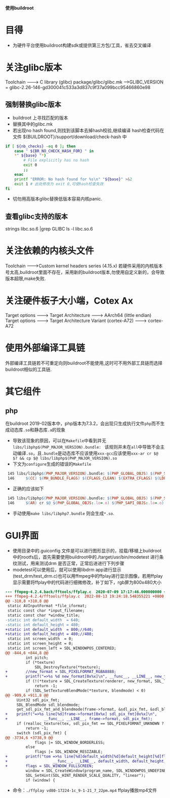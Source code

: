 **使用buildroot**

# 目得
* 为硬件平台使用buildroot构建sdk或提供第三方包/工具，省去交叉编译

# 关注glibc版本
Toolchain  ---> C library (glibc)
package/glibc/glibc.mk -->GLIBC_VERSION = glibc-2.26-146-gd300041c533a3d837c9f37a099bcc95466860e98

## 强制替换glibc版本
* buildroot 上寻找匹配的版本
* 替换其中的glibc.mk
* 若出现no hash found,则找到该脚本去掉hash校验,继续编译
  hash检查代码在文件 ${BUILDROOT}/support/download/check-hash 中
```sh
if [ ${nb_checks} -eq 0 ]; then
    case " ${BR_NO_CHECK_HASH_FOR} " in
    *" ${base} "*)
        # File explicitly has no hash
        exit 0
        ;;
    esac
    printf "ERROR: No hash found for %s\n" "${base}" >&2
    exit 1 # 此处修改为 exit 0,可使hash检查失效
fi
```
* 切勿用高版本glibc替换低版本容易内核panic.

## 查看glibc支持的版本
strings libc.so.6 |grep GLIBC
ls -l libc.so.6

# 关注依赖的内核头文件
Toolchain  --->Custom kernel headers series (4.15.x) 
若硬件采用的内核版本号太高,buildroot里面不存在，采用新的buildroot版本,勿使用自定义新的，会导致版本超限,make失败.

# 关注硬件板子大小端，Cotex Ax
Target options  ---> Target Architecture ---> AArch64 (little endian)
Target options  ---> Target Architecture Variant (cortex-A72) ---> cortex-A72

# 使用外部编译工具链
外部编译工具链若不可重定向则buildroot不能使用,这时可不用外部工具链而选择buildroot相似的工具链.

# 其它组件
## php 
在buildroot 2019-02版本中，php版本为7.3.2，会出现只生成执行文件`php`而不生成动态库`.so`和静态库`.a`的现象
* 导致该现象的原因，可以在`Makefile`中看到并无`libs/libphp$(PHP_MAJOR_VERSION).bundle: ` 该规则并未在`all`中导致不会主动编译`.so`，且`.bundle`是动态库不应该使用`xxx-gcc`应该使用`xxx-ar cr $@ $? && cp $@ libs/libphp$(PHP_MAJOR_VERSION).so`
* 下文为`configure`生成的错误的`Makefile`
```makefile
 145 libs/libphp$(PHP_MAJOR_VERSION).bundle: $(PHP_GLOBAL_OBJS) $(PHP_SAPI_OBJS)
 146     $(CC) $(MH_BUNDLE_FLAGS) $(CFLAGS_CLEAN) $(EXTRA_CFLAGS) $(LDFLAGS) $(EXTRA_LDFLAGS) $(PHP_GLOBAL_OBJS:.lo=.o) $(PHP_SAPI_OBJS:.lo=.o) $(PHP_FRAMEWORKS) $(EXTRA_LIBS) $(ZEND_EXTRA_LIBS) -o $@ && cp $@ libs/libphp$(PHP_MAJOR_VERSION).so 
```
* 正确的应该如下
```makefile
 145 libs/libphp$(PHP_MAJOR_VERSION).bundle: $(PHP_GLOBAL_OBJS) $(PHP_SAPI_OBJS)
 146     $(AR) cr $@ $(PHP_GLOBAL_OBJS:.lo=.o) $(PHP_SAPI_OBJS:.lo=.o) $(PHP_FRAMEWORKS) && cp $@ libs/libphp$(PHP_MAJOR_VERSION).so 
```
* 手动使用`make libs/libphp7.bundle` 则会生成`*.so`.

# GUI界面
* 使用目录中的.guiconfig 文件是可以进行图形显示的，挂载/移植上buildroot中的rootfs后，首先需要使用buildroot中的./target/usr/bin/modetest 进行条纹测试，用来测试drm 是否正常，正常后进进行下列步骤
* modetest可以使用后，就可以使用libdrm app进行显示(test_drm/test_drm.c)也可以用ffmpeg中的ffplay进行显示图像，若用ffplay显示需要将ffplay中的代码进行细微修改，补丁如下，rgb屏为800x480大小
```ffplay.diff
--- ffmpeg-4.2.4.back/fftools/ffplay.c  2020-07-09 17:17:46.000000000 +0800
+++ ffmpeg-4.2.4/fftools/ffplay.c  2022-08-13 19:24:18.548355221 +0800
@@ -310,8 +310,8 @@
 static AVInputFormat *file_iformat;
 static const char *input_filename;
 static const char *window_title;
-static int default_width  = 640;
-static int default_height = 480;
+static int default_width  = 800;//640;
+static int default_height = 480;//480;
 static int screen_width  = 0;
 static int screen_height = 0;
 static int screen_left = SDL_WINDOWPOS_CENTERED;
@@ -844,6 +844,8 @@
         int pitch;
         if (*texture)
             SDL_DestroyTexture(*texture);
+        //new_format = SDL_PIXELFORMAT_RGBA8888;
+        printf("=>%s %d new_format[0x%x]\n", __func__, __LINE__, new_format);
         if (!(*texture = SDL_CreateTexture(renderer, new_format, SDL_TEXTUREACCESS_STREAMING, new_width, new_height)))
             return -1;
         if (SDL_SetTextureBlendMode(*texture, blendmode) < 0)
@@ -909,6 +911,8 @@
     Uint32 sdl_pix_fmt;
     SDL_BlendMode sdl_blendmode;
     get_sdl_pix_fmt_and_blendmode(frame->format, &sdl_pix_fmt, &sdl_blendmode);
+    printf("=>%s line[%d]frame->format[0x%x] sdl_pix_fmt[0x%x]\n",
+                __func__, __LINE__, frame->format, sdl_pix_fmt);
     if (realloc_texture(tex, sdl_pix_fmt == SDL_PIXELFORMAT_UNKNOWN ? SDL_PIXELFORMAT_ARGB8888 : sdl_pix_fmt, frame->width, frame->height, sdl_blendmode, 0) < 0)
         return -1;
     switch (sdl_pix_fmt) {
@@ -3734,6 +3738,9 @@
             flags |= SDL_WINDOW_BORDERLESS;
         else
             flags |= SDL_WINDOW_RESIZABLE;
+        printf("tom =>%s line[%d]default_width[%d]default_height[%d]flags[%d] \n",
+                    __func__, __LINE__, default_width, default_height, flags);
+        flags = SDL_WINDOW_FULLSCREEN;
         window = SDL_CreateWindow(program_name, SDL_WINDOWPOS_UNDEFINED, SDL_WINDOWPOS_UNDEFINED, default_width, default_height, flags);
         SDL_SetHint(SDL_HINT_RENDER_SCALE_QUALITY, "linear");
         if (window) {
```
* 命令：`./ffplay vd80-17224-1c_9-1-21_7_22pm.mp4` ffplay播放mp4文件




